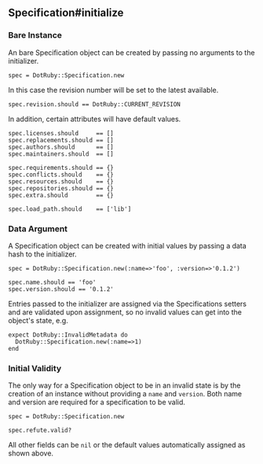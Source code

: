 ## Specification#initialize

### Bare Instance

An bare Specification object can be created by passing no arguments
to the initializer.

    spec = DotRuby::Specification.new

In this case the revision number will be set to the latest available.

    spec.revision.should == DotRuby::CURRENT_REVISION

In addition, certain attributes will have default values.

    spec.licenses.should     == []
    spec.replacements.should == []
    spec.authors.should      == []
    spec.maintainers.should  == []

    spec.requirements.should == {}
    spec.conflicts.should    == {}
    spec.resources.should    == {}
    spec.repositories.should == {}
    spec.extra.should        == {}

    spec.load_path.should    == ['lib']

### Data Argument

A Specification object can be created with initial values by passing a data
hash to the initializer.

    spec = DotRuby::Specification.new(:name=>'foo', :version=>'0.1.2')

    spec.name.should == 'foo'
    spec.version.should == '0.1.2'

Entries passed to the initializer are assigned via the Specifications setters
and are validated upon assignment, so no invalid values can get into the
object's state, e.g.

    expect DotRuby::InvalidMetadata do
      DotRuby::Specification.new(:name=>1)
    end

### Initial Validity 

The only way for a Specification object to be in an invalid state is
by the creation of an instance without providing a `name` and `version`.
Both name and version are required for a specification to be valid.

    spec = DotRuby::Specification.new

    spec.refute.valid?

All other fields can be `nil` or the default values automatically assigned
as shown above.

